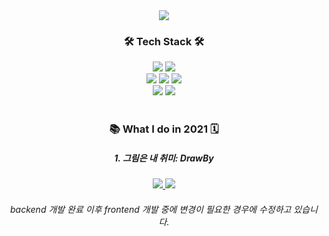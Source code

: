 <div style="display:flex; justify-content:center">
<img src="https://capsule-render.vercel.app/api?type=waving&height=300&section=header&text=Min&fontSize=90&desc=도전을%20즐기는%20개발자%20입니다.&fontAlignY=40&descAlignY=60"/>
</div>

<div align="center">
  <h3>🛠 Tech Stack 🛠</h3>
  <div>
    <img src="https://img.shields.io/badge/React-46caf3?style=flat-square&logo=React&logoColor=white"/>
    <img src="https://img.shields.io/badge/styled_component-004070?style=flat-square&logo=styled-components&logoColor=white"/>
  </div>
  <div>
    <img src="https://img.shields.io/badge/Javascript-ebd519?style=flat-square&logo=Javascript&logoColor=white&fontColor=white"/>
    <img src="https://img.shields.io/badge/HTML5-d84b26?style=flat-square&logo=html5&logoColor=white"/>
    <img src="https://img.shields.io/badge/CSS3-148bc8?style=flat-square&logo=css3&logoColor=white"/>
  </div>
  <div>
    <img src="https://img.shields.io/badge/Prisma-27313f?style=flat-square&logo=prisma&logoColor=white"/>
    <img src="https://img.shields.io/badge/ApolloGraphQL-a300f0?style=flat-square&logo=apollographql&logoColor=white"/>
  </div>
    

</div>
<br />
<div align="center">
<h3> 📚 What I do in 2021 🗓 </h4>
<h5>1. 그림은 내 취미: DrawBy</h5>
  
<a href="https://github.com/kunholee98/DrawBy">
<img src="https://img.shields.io/badge/Backend-004070?style=flat-square&logo=&logoColor=white"/>
</a>
<a href="https://github.com/MinGookK/drawby-frontend">
<img src="https://img.shields.io/badge/Frontend-309030?style=flat-square&logo=&logoColor=white"/>
</a>
<h6>
  backend 개발 완료 이후 frontend 개발 중에 변경이 필요한 경우에 수정하고 있습니다.
</h6>
